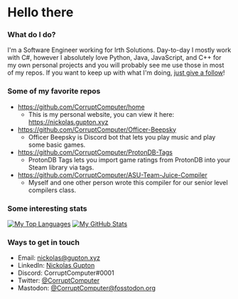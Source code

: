 # Hello there

### What do I do?

I'm a Software Engineer working for Irth Solutions. 
Day-to-day I mostly work with C#, however I absolutely love Python, Java, JavaScript, and C++ for my own personal projects and you will probably see me use those in most of my repos. 
If you want to keep up with what I'm doing, [just give a follow](https://github.com/users/follow?target=CorruptComputer)!

### Some of my favorite repos
- https://github.com/CorruptComputer/home
  - This is my personal website, you can view it here: https://nickolas.gupton.xyz
- https://github.com/CorruptComputer/Officer-Beepsky
  - Officer Beepsky is Discord bot that lets you play music and play some basic games.
- https://github.com/CorruptComputer/ProtonDB-Tags
  - ProtonDB Tags lets you import game ratings from ProtonDB into your Steam library via tags.
- https://github.com/CorruptComputer/ASU-Team-Juice-Compiler
  - Myself and one other person wrote this compiler for our senior level compilers class. 

### Some interesting stats

[![My Top Languages](https://github-readme-stats.vercel.app/api/top-langs/?username=CorruptComputer&count_private=true&show_icons=true&theme=dark)](https://github.com/CorruptComputer) [![My GitHub Stats](https://github-readme-stats.vercel.app/api?username=CorruptComputer&count_private=true&show_icons=true&theme=dark)](https://github.com/CorruptComputer) 

### Ways to get in touch
- Email: nickolas@gupton.xyz
- LinkedIn: [Nickolas Gupton](https://www.linkedin.com/in/nickolasgupton/)
- Discord: CorruptComputer#0001
- Twitter: [@CorruptComputer](https://twitter.com/CorruptComputer)
- Mastodon: [@CorruptComputer@fosstodon.org](https://fosstodon.org/@CorruptComputer)
